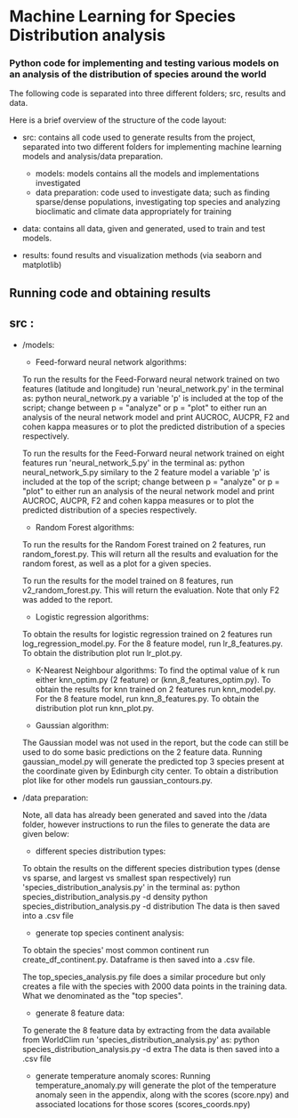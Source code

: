 # Machine Learning for Species Distribution analysis 

### Python code for implementing and testing various models on an analysis of the distribution of species around the world

The following code is separated into three different folders; src, results and data. 

Here is a brief overview of the structure of the code layout:
* src: contains all code used to generate results from the project, separated into two different folders for implementing machine learning models and analysis/data preparation.
    * models: models contains all the models and implementations investigated
    * data preparation: code used to investigate data; such as finding sparse/dense populations, investigating top species and analyzing bioclimatic and climate data appropriately for training

* data: contains all data, given and generated, used to train and test models.
* results: found results and visualization methods (via seaborn and matplotlib)


## Running code and obtaining results

## src :

* /models:

    * Feed-forward neural network algorithms:

    To run the results for the Feed-Forward neural network trained on two features (latitude and longitude) run 
    'neural_network.py' in the terminal as:
    python neural_network.py
    a variable 'p' is included at the top of the script; change between p = "analyze" or p = "plot" to either run an analysis of the neural network model and print AUCROC, AUCPR, F2 and cohen kappa measures or to plot the predicted distribution of a species respectively.

    To run the results for the Feed-Forward neural network trained on eight features run 'neural_network_5.py' in the terminal as:
    python neural_network_5.py 
    similary to the 2 feature model a variable 'p' is included at the top of the script; change between p = "analyze" or p = "plot" to either run an analysis of the neural network model and print AUCROC, AUCPR, F2 and cohen kappa measures or to plot the predicted distribution of a species respectively.

    * Random Forest algorithms:

    To run the results for the Random Forest trained on 2 features, run random_forest.py. This will return all the results and evaluation for the random forest, as well as a plot for a given species.

    To run the results for the model trained on 8 features, run v2_random_forest.py. This will return the evaluation. Note that only F2 was added to the report.

    * Logistic regression algorithms:

    To obtain the results for logistic regression trained on 2 features run log_regression_model.py. For the 8 feature model, run lr_8_features.py. To obtain the distribution plot run lr_plot.py.

    * K-Nearest Neighbour algorithms:
    To find the optimal value of k run either knn_optim.py (2 feature) or (knn_8_features_optim.py). To obtain the results for knn trained on 2 features run knn_model.py. For the 8 feature model, run knn_8_features.py. To obtain the distribution plot run knn_plot.py.

    * Gaussian algorithm:

    The Gaussian model was not used in the report, but the code can still be used to do some basic predictions on the 2 feature data. Running gaussian_model.py will generate the predicted top 3 species present at the coordinate given by Edinburgh city center. To obtain a distribution plot like for other models run gaussian_contours.py.


    
* /data preparation:

    Note, all data has already been generated and saved into the /data folder, however instructions to run the files to generate the data are given below:

    * different species distribution types:

    To obtain the results on the different species distribution types (dense vs sparse, and largest vs smallest span respectively) run 'species_distribution_analysis.py' in the terminal as:
    python species_distribution_analysis.py -d density
    python species_distribution_analysis.py -d distribution
    The data is then saved into a .csv file

    * generate top species continent analysis:

    To obtain the species' most common continent run create_df_continent.py. Dataframe is then saved into a .csv file.

    The top_species_analysis.py file does a similar procedure but only creates a file with the species with 2000 data points in the training data. What we denominated as the "top species".

    * generate 8 feature data:

    To generate the 8 feature data by extracting from the data available from WorldClim run 'species_distribution_analysis.py' as:
    python species_distribution_analysis.py -d extra
    The data is then saved into a .csv file

    * generate temperature anomaly scores:
    Running temperature_anomaly.py will generate the plot of the temperature anomaly seen in the appendix, along with the scores (score.npy) and associated locations for those scores (scores_coords.npy)







